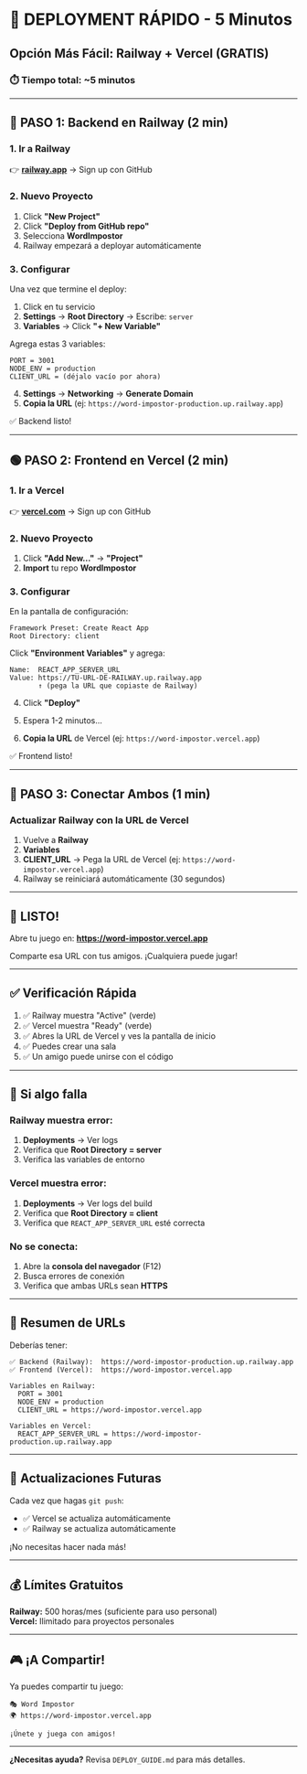 # 🚀 DEPLOYMENT RÁPIDO - 5 Minutos

## Opción Más Fácil: Railway + Vercel (GRATIS)

### ⏱️ Tiempo total: ~5 minutos

---

## 🔵 PASO 1: Backend en Railway (2 min)

### 1. Ir a Railway
👉 **[railway.app](https://railway.app)** → Sign up con GitHub

### 2. Nuevo Proyecto
1. Click **"New Project"**
2. Click **"Deploy from GitHub repo"**
3. Selecciona **WordImpostor**
4. Railway empezará a deployar automáticamente

### 3. Configurar
Una vez que termine el deploy:

1. Click en tu servicio
2. **Settings** → **Root Directory** → Escribe: `server`
3. **Variables** → Click **"+ New Variable"**

Agrega estas 3 variables:

```
PORT = 3001
NODE_ENV = production
CLIENT_URL = (déjalo vacío por ahora)
```

4. **Settings** → **Networking** → **Generate Domain**
5. **Copia la URL** (ej: `https://word-impostor-production.up.railway.app`)

✅ Backend listo!

---

## 🟢 PASO 2: Frontend en Vercel (2 min)

### 1. Ir a Vercel
👉 **[vercel.com](https://vercel.com)** → Sign up con GitHub

### 2. Nuevo Proyecto
1. Click **"Add New..."** → **"Project"**
2. **Import** tu repo **WordImpostor**

### 3. Configurar
En la pantalla de configuración:

```
Framework Preset: Create React App
Root Directory: client
```

Click **"Environment Variables"** y agrega:

```
Name:  REACT_APP_SERVER_URL
Value: https://TU-URL-DE-RAILWAY.up.railway.app
       ↑ (pega la URL que copiaste de Railway)
```

4. Click **"Deploy"**

5. Espera 1-2 minutos...

6. **Copia la URL** de Vercel (ej: `https://word-impostor.vercel.app`)

✅ Frontend listo!

---

## 🔄 PASO 3: Conectar Ambos (1 min)

### Actualizar Railway con la URL de Vercel

1. Vuelve a **Railway**
2. **Variables**
3. **CLIENT_URL** → Pega la URL de Vercel (ej: `https://word-impostor.vercel.app`)
4. Railway se reiniciará automáticamente (30 segundos)

---

## 🎉 LISTO!

Abre tu juego en: **https://word-impostor.vercel.app**

Comparte esa URL con tus amigos. ¡Cualquiera puede jugar!

---

## ✅ Verificación Rápida

1. ✅ Railway muestra "Active" (verde)
2. ✅ Vercel muestra "Ready" (verde)
3. ✅ Abres la URL de Vercel y ves la pantalla de inicio
4. ✅ Puedes crear una sala
5. ✅ Un amigo puede unirse con el código

---

## 🐛 Si algo falla

### Railway muestra error:

1. **Deployments** → Ver logs
2. Verifica que **Root Directory = server**
3. Verifica las variables de entorno

### Vercel muestra error:

1. **Deployments** → Ver logs del build
2. Verifica que **Root Directory = client**
3. Verifica que `REACT_APP_SERVER_URL` esté correcta

### No se conecta:

1. Abre la **consola del navegador** (F12)
2. Busca errores de conexión
3. Verifica que ambas URLs sean **HTTPS**

---

## 📝 Resumen de URLs

Deberías tener:

```
✅ Backend (Railway):  https://word-impostor-production.up.railway.app
✅ Frontend (Vercel):  https://word-impostor.vercel.app

Variables en Railway:
  PORT = 3001
  NODE_ENV = production
  CLIENT_URL = https://word-impostor.vercel.app

Variables en Vercel:
  REACT_APP_SERVER_URL = https://word-impostor-production.up.railway.app
```

---

## 🔄 Actualizaciones Futuras

Cada vez que hagas `git push`:
- ✅ Vercel se actualiza automáticamente
- ✅ Railway se actualiza automáticamente

¡No necesitas hacer nada más!

---

## 💰 Límites Gratuitos

**Railway:** 500 horas/mes (suficiente para uso personal)  
**Vercel:** Ilimitado para proyectos personales

---

## 🎮 ¡A Compartir!

Ya puedes compartir tu juego:

```
🎭 Word Impostor
🌍 https://word-impostor.vercel.app

¡Únete y juega con amigos!
```

---

**¿Necesitas ayuda?** Revisa `DEPLOY_GUIDE.md` para más detalles.

